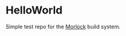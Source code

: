 # HelloWorld
Simple test repo for the [Morlock](https://github.com/AbePralle/Morlock) build system.
